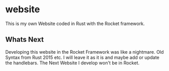 # website
This is my own Website coded in Rust with the Rocket framework.
## Whats Next
Developing this website in the Rocket Framework was like a nightmare. Old Syntax from Rust 2015 etc. I will leave it as it is and maybe add or update the handlebars. The Next Website I develop won't be in Rocket.

